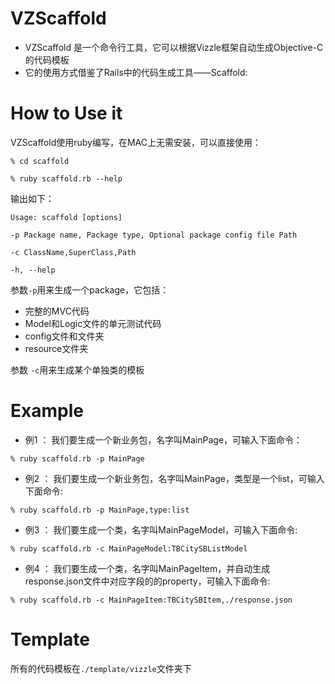 VZScaffold
=============

* VZScaffold 是一个命令行工具，它可以根据Vizzle框架自动生成Objective-C的代码模板
* 它的使用方式借鉴了Rails中的代码生成工具——Scaffold:

How to Use it
=============

VZScaffold使用ruby编写，在MAC上无需安装，可以直接使用：

`% cd scaffold`

`% ruby scaffold.rb --help`

输出如下：

`Usage: scaffold [options]`

`-p Package name, Package type, Optional package config file Path`

`-c ClassName,SuperClass,Path`

`-h, --help`


参数`-p`用来生成一个package，它包括：

* 完整的MVC代码
* Model和Logic文件的单元测试代码
* config文件和文件夹
* resource文件夹

参数 `-c`用来生成某个单独类的模板


Example
=============

* 例1 ： 我们要生成一个新业务包，名字叫MainPage，可输入下面命令：

`% ruby scaffold.rb -p MainPage`

* 例2 ： 我们要生成一个新业务包，名字叫MainPage，类型是一个list，可输入下面命令:

`% ruby scaffold.rb -p MainPage,type:list`

* 例3 ： 我们要生成一个类，名字叫MainPageModel，可输入下面命令:

`% ruby scaffold.rb -c MainPageModel:TBCitySBListModel`

* 例4 ： 我们要生成一个类，名字叫MainPageItem，并自动生成response.json文件中对应字段的的property，可输入下面命令:

`% ruby scaffold.rb -c MainPageItem:TBCitySBItem,./response.json`


Template
=============

所有的代码模板在`./template/vizzle`文件夹下




